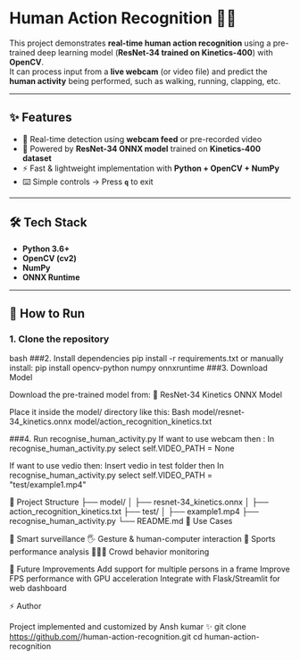 # Human Action Recognition 🎥🧠

This project demonstrates **real-time human action recognition** using a pre-trained deep learning model (**ResNet-34 trained on Kinetics-400**) with **OpenCV**.  
It can process input from a **live webcam** (or video file) and predict the **human activity** being performed, such as walking, running, clapping, etc.

---

## ✨ Features
- 🎥 Real-time detection using **webcam feed** or pre-recorded video  
- 🧠 Powered by **ResNet-34 ONNX model** trained on **Kinetics-400 dataset**  
- ⚡ Fast & lightweight implementation with **Python + OpenCV + NumPy**  
- ⌨️ Simple controls → Press **`q`** to exit 

---


## 🛠️ Tech Stack
- **Python 3.6+**  
- **OpenCV (cv2)**  
- **NumPy**  
- **ONNX Runtime**  

---


## 🚀 How to Run

### 1. Clone the repository
bash
###2. Install dependencies
pip install -r requirements.txt
or manually install: pip install opencv-python numpy onnxruntime
###3. Download Model

Download the pre-trained model from:
🔗 ResNet-34 Kinetics ONNX Model

Place it inside the model/ directory like this:
Bash 
model/resnet-34_kinetics.onnx
model/action_recognition_kinetics.txt

###4. Run recognise_human_activity.py
  If want to use webcam then :
    In recognise_human_activity.py select self.VIDEO_PATH = None
    
  If want to use vedio then:
    Insert vedio in test folder then 
      In recognise_human_activity.py select self.VIDEO_PATH = "test/example1.mp4"
      
📂 Project Structure
├── model/
│   ├── resnet-34_kinetics.onnx
│   ├── action_recognition_kinetics.txt
├── test/
│   ├── example1.mp4
├── recognise_human_activity.py
└── README.md
📌 Use Cases

🎯 Smart surveillance
🖐️ Gesture & human-computer interaction
🏃 Sports performance analysis
🧑‍🤝‍🧑 Crowd behavior monitoring

🔮 Future Improvements
Add support for multiple persons in a frame
Improve FPS performance with GPU acceleration
Integrate with Flask/Streamlit for web dashboard

⚡ Author

Project implemented and customized by Ansh kumar ✨
git clone https://github.com/<your-username>/human-action-recognition.git
cd human-action-recognition
